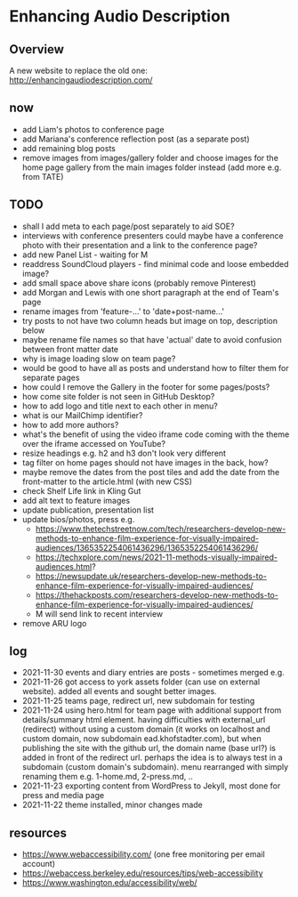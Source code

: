 # Enhancing Audio Description
## Overview
A new website to replace the old one: http://enhancingaudiodescription.com/

## now
- add Liam's photos to conference page
- add Mariana's conference reflection post (as a separate post)
- add remaining blog posts
- remove images from images/gallery folder and choose images for the home page gallery from the main images folder instead (add more e.g. from TATE)

## TODO
- shall I add meta to each page/post separately to aid SOE?
- interviews with conference presenters could maybe have a conference photo with their presentation and a link to the conference page?
- add new Panel List - waiting for M
- readdress SoundCloud players - find minimal code and loose embedded image? 
- add small space above share icons (probably remove Pinterest)
- add Morgan and Lewis with one short paragraph at the end of Team's page
- rename images from 'feature-...' to 'date+post-name...'
- try posts to not have two column heads but image on top, description below
- maybe rename file names so that have 'actual' date to avoid confusion between front matter date
- why is image loading slow on team page?
- would be good to have all as posts and understand how to filter them for separate pages
- how could I remove the Gallery in the footer for some pages/posts?
- how come site folder is not seen in GitHub Desktop?
- how to add logo and title next to each other in menu?
- what is our MailChimp identifier?
- how to add more authors?
- what's the benefit of using the video iframe code coming with the theme over the iframe accessed on YouTube?
- resize headings e.g. h2 and h3 don't look very different
- tag filter on home pages should not have images in the back, how?
- maybe remove the dates from the post tiles and add the date from the front-matter to the article.html (with new CSS)
- check Shelf Life link in Kling Gut
- add alt text to feature images
- update publication, presentation list
- update bios/photos, press e.g. 
  - https://www.thetechstreetnow.com/tech/researchers-develop-new-methods-to-enhance-film-experience-for-visually-impaired-audiences/1365352254061436296/1365352254061436296/
  - https://techxplore.com/news/2021-11-methods-visually-impaired-audiences.html? 
  - https://newsupdate.uk/researchers-develop-new-methods-to-enhance-film-experience-for-visually-impaired-audiences/ 
  - https://thehackposts.com/researchers-develop-new-methods-to-enhance-film-experience-for-visually-impaired-audiences/ 
  - M will send link to recent interview
- remove ARU logo

## log
- 2021-11-30 events and diary entries are posts - sometimes merged e.g. 
- 2021-11-26 got access to york assets folder (can use on external website).  added all events and sought better images. 
- 2021-11-25 teams page, redirect url, new subdomain for testing
- 2021-11-24 using hero.html for team page with additional support from details/summary html element.  having difficulties with external_url (redirect) without using a custom domain (it works on localhost and custom domain, now subdomain ead.khofstadter.com), but when publishing the site with the github url, the domain name (base url?) is added in front of the redirect url.  perhaps the idea is to always test in a subdomain (custom domain's subdomain).  menu rearranged with simply renaming them e.g. 1-home.md, 2-press.md, .. 
- 2021-11-23 exporting content from WordPress to Jekyll, most done for press and media page
- 2021-11-22 theme installed, minor changes made

## resources
- https://www.webaccessibility.com/ (one free monitoring per email account)
- https://webaccess.berkeley.edu/resources/tips/web-accessibility
- https://www.washington.edu/accessibility/web/
